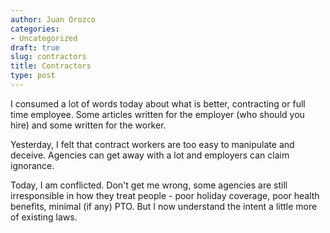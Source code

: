 ```yaml
---
author: Juan Orozco
categories:
- Uncategorized
draft: true
slug: contractors
title: Contractors
type: post
---
```


I consumed a lot of words today about what is better, contracting or full time employee. Some articles written for the employer (who should you hire) and some written for the worker.

Yesterday, I felt that contract workers are too easy to manipulate and deceive. Agencies can get away with a lot and employers can claim ignorance.

Today, I am conflicted. Don't get me wrong, some agencies are still irresponsible in how they treat people - poor holiday coverage, poor health benefits, minimal (if any) PTO. But I now understand the intent a little more of existing laws.